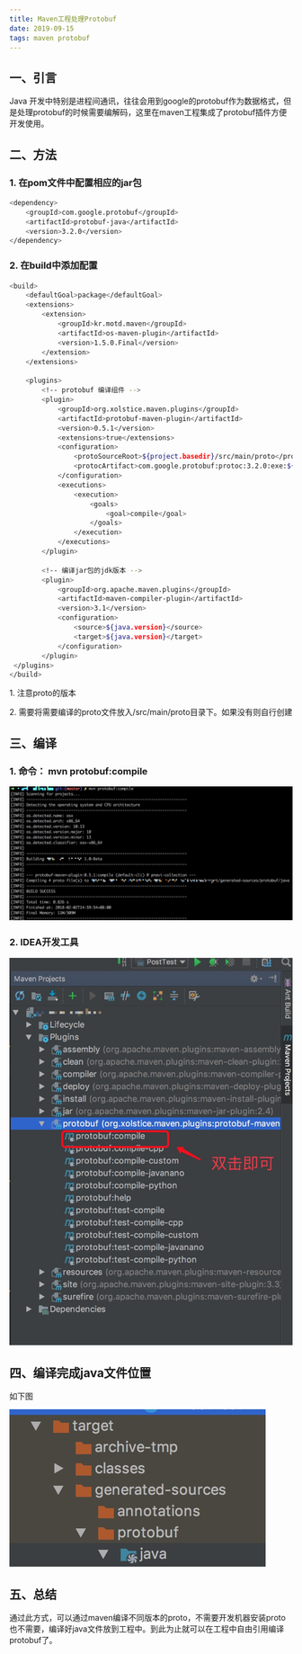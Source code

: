 ```yaml
---
title: Maven工程处理Protobuf
date: 2019-09-15
tags: maven protobuf
---
```

一、引言
----

Java 开发中特别是进程间通讯，往往会用到google的protobuf作为数据格式，但是处理protobuf的时候需要编解码，这里在maven工程集成了protobuf插件方便开发使用。

二、方法
----

### 1\. 在pom文件中配置相应的jar包

```sh
<dependency>
    <groupId>com.google.protobuf</groupId>
    <artifactId>protobuf-java</artifactId>
    <version>3.2.0</version>
</dependency>
```

### 2\. 在build中添加配置

```sh
<build>
    <defaultGoal>package</defaultGoal>
    <extensions>
        <extension>
            <groupId>kr.motd.maven</groupId>
            <artifactId>os-maven-plugin</artifactId>
            <version>1.5.0.Final</version>
        </extension>
    </extensions>

    <plugins>
        <!-- protobuf 编译组件 -->
        <plugin>
            <groupId>org.xolstice.maven.plugins</groupId>
            <artifactId>protobuf-maven-plugin</artifactId>
            <version>0.5.1</version>
            <extensions>true</extensions>
            <configuration>
                <protoSourceRoot>${project.basedir}/src/main/proto</protoSourceRoot>
                <protocArtifact>com.google.protobuf:protoc:3.2.0:exe:${os.detected.classifier}</protocArtifact>
            </configuration>
            <executions>
                <execution>
                    <goals>
                        <goal>compile</goal>
                    </goals>
                </execution>
            </executions>
        </plugin>

        <!-- 编译jar包的jdk版本 -->
        <plugin>
            <groupId>org.apache.maven.plugins</groupId>
            <artifactId>maven-compiler-plugin</artifactId>
            <version>3.1</version>
            <configuration>
                <source>${java.version}</source>
                <target>${java.version}</target>
            </configuration>
        </plugin>
 </plugins>
</build>
```

1\. 注意proto的版本

2\. 需要将需要编译的proto文件放入/src/main/proto目录下。如果没有则自行创建

三、编译
----

### 1\. 命令： mvn protobuf:compile

![](../resources/9C3D86062D66843AC8E855BA82BBFA0F.jpg)

### 2\. IDEA开发工具

![](../resources/1892D16BB70CD80025A457511C0457A1.jpg)

四、编译完成java文件位置
--------------

如下图

![](../resources/77B9EE5AAE5928EFA66C341712F0B009.jpg)

五、总结
----

通过此方式，可以通过maven编译不同版本的proto，不需要开发机器安装proto也不需要，编译好java文件放到工程中。到此为止就可以在工程中自由引用编译protobuf了。


